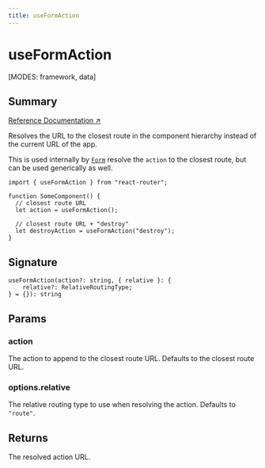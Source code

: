 ```yaml
---
title: useFormAction
---
```


# useFormAction

<!--
⚠️ ⚠️ IMPORTANT ⚠️ ⚠️ 

Thank you for helping improve our documentation!

This file is auto-generated from the JSDoc comments in the source
code, so please edit the JSDoc comments in the file below and this
file will be re-generated once those changes are merged.

https://github.com/remix-run/react-router/blob/main/packages/react-router/lib/dom/lib.tsx#L1852
-->

[MODES: framework, data]

## Summary

[Reference Documentation ↗](https://api.reactrouter.com/v7/functions/react_router.useFormAction.html)

Resolves the URL to the closest route in the component hierarchy instead of
the current URL of the app.

This is used internally by [`Form`](../components/Form) resolve the `action` to the closest
route, but can be used generically as well.

```tsx
import { useFormAction } from "react-router";

function SomeComponent() {
  // closest route URL
  let action = useFormAction();

  // closest route URL + "destroy"
  let destroyAction = useFormAction("destroy");
}
```

## Signature

```tsx
useFormAction(action?: string, { relative }: {
    relative?: RelativeRoutingType;
} = {}): string
```

## Params

### action

The action to append to the closest route URL. Defaults to the closest route URL.

### options.relative

The relative routing type to use when resolving the action. Defaults to `"route"`.

## Returns

The resolved action URL.

